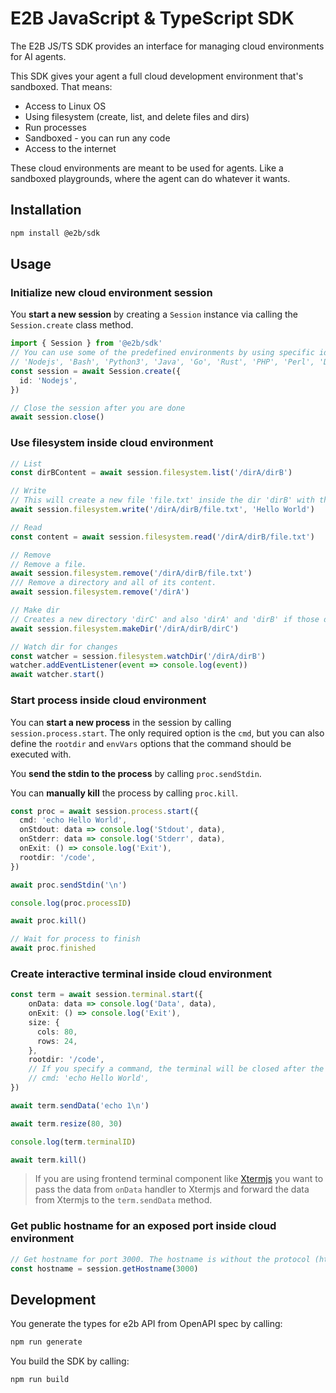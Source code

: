 # E2B JavaScript & TypeScript SDK

The E2B JS/TS SDK provides an interface for managing cloud environments for AI agents.

This SDK gives your agent a full cloud development environment that's sandboxed. That means:

- Access to Linux OS
- Using filesystem (create, list, and delete files and dirs)
- Run processes
- Sandboxed - you can run any code
- Access to the internet

These cloud environments are meant to be used for agents. Like a sandboxed playgrounds, where the agent can do whatever it wants.

## Installation

```sh
npm install @e2b/sdk
```

## Usage

### Initialize new cloud environment session

You **start a new session** by creating a `Session` instance via calling the `Session.create` class method.

```ts
import { Session } from '@e2b/sdk'
// You can use some of the predefined environments by using specific id:
// 'Nodejs', 'Bash', 'Python3', 'Java', 'Go', 'Rust', 'PHP', 'Perl', 'DotNET'
const session = await Session.create({ 
  id: 'Nodejs',
})

// Close the session after you are done
await session.close()
```

### Use filesystem inside cloud environment

```ts
// List
const dirBContent = await session.filesystem.list('/dirA/dirB')

// Write
// This will create a new file 'file.txt' inside the dir 'dirB' with the content 'Hello world'.
await session.filesystem.write('/dirA/dirB/file.txt', 'Hello World')

// Read
const content = await session.filesystem.read('/dirA/dirB/file.txt')

// Remove
// Remove a file.
await session.filesystem.remove('/dirA/dirB/file.txt')
/// Remove a directory and all of its content.
await session.filesystem.remove('/dirA')

// Make dir
// Creates a new directory 'dirC' and also 'dirA' and 'dirB' if those directories don't already exist.
await session.filesystem.makeDir('/dirA/dirB/dirC')

// Watch dir for changes
const watcher = session.filesystem.watchDir('/dirA/dirB')
watcher.addEventListener(event => console.log(event))
await watcher.start()
```

### Start process inside cloud environment

You can **start a new process** in the session by calling `session.process.start`. The only required option is the `cmd`, but you can also define the `rootdir` and `envVars` options that the command should be executed with.

You **send the stdin to the process** by calling `proc.sendStdin`.

You can **manually kill** the process by calling `proc.kill`.

```ts
const proc = await session.process.start({
  cmd: 'echo Hello World',
  onStdout: data => console.log('Stdout', data),
  onStderr: data => console.log('Stderr', data),
  onExit: () => console.log('Exit'),
  rootdir: '/code',
})

await proc.sendStdin('\n')

console.log(proc.processID)

await proc.kill()

// Wait for process to finish
await proc.finished
```

### Create interactive terminal inside cloud environment

```ts
const term = await session.terminal.start({
    onData: data => console.log('Data', data),
    onExit: () => console.log('Exit'),
    size: {
      cols: 80,
      rows: 24,
    },
    rootdir: '/code',
    // If you specify a command, the terminal will be closed after the command finishes.
    // cmd: 'echo Hello World',
})

await term.sendData('echo 1\n')

await term.resize(80, 30)

console.log(term.terminalID)

await term.kill()
```

> If you are using frontend terminal component like [Xtermjs](https://github.com/xtermjs/xterm.js/) you want to pass the data from `onData` handler to Xtermjs and forward the data from Xtermjs to the `term.sendData` method.

### Get public hostname for an exposed port inside cloud environment

```ts
// Get hostname for port 3000. The hostname is without the protocol (http://).
const hostname = session.getHostname(3000)
```

## Development

You generate the types for e2b API from OpenAPI spec by calling:

```sh
npm run generate
```

You build the SDK by calling:

```sh
npm run build
```
